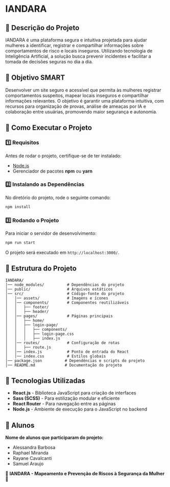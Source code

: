 # IANDARA


## 📌 Descrição do Projeto
IANDARA é uma plataforma segura e intuitiva projetada para ajudar mulheres a identificar, registrar e compartilhar informações sobre comportamentos de risco e locais inseguros. Utilizando tecnologia de Inteligência Artificial, a solução busca prevenir incidentes e facilitar a tomada de decisões seguras no dia a dia.

## 🎯 Objetivo SMART
Desenvolver um site seguro e acessível que permita às mulheres registrar comportamentos suspeitos, mapear locais inseguros e compartilhar informações relevantes. O objetivo é garantir uma plataforma intuitiva, com recursos para organização de provas, análise de ameaças por IA e colaboração entre usuárias, promovendo maior segurança e autonomia.

## 🚀 Como Executar o Projeto

### **1️⃣ Requisitos**
Antes de rodar o projeto, certifique-se de ter instalado:
- [Node.js](https://nodejs.org/)
- Gerenciador de pacotes **npm** ou **yarn**

### **2️⃣ Instalando as Dependências**
No diretório do projeto, rode o seguinte comando:
```sh
npm install
```

### **3️⃣ Rodando o Projeto**
Para iniciar o servidor de desenvolvimento:
```sh
npm run start
```
O projeto será executado em `http://localhost:3000/`.

## 📁 Estrutura do Projeto

```
IANDARA/
│── node_modules/          # Dependências do projeto
│── public/                # Arquivos estáticos
│── src/                   # Código-fonte do projeto
│   │── assets/            # Imagens e ícones
│   │── components/        # Componentes reutilizáveis
│   │   ├── footer/
│   │   ├── header/
│   │── pages/             # Páginas principais
│   │   ├── home/
│   │   ├── login-page/
│   │   │   ├── components/
│   │   │   ├── login-page.css
│   │   │   ├── index.js
│   │── routes/            # Configuração de rotas
│   │   ├── route.js
│   │── index.js           # Ponto de entrada do React
│   │── index.css          # Estilos globais
│── package.json          # Dependências e scripts do projeto
│── README.md             # Documentação do projeto
```

## 🔧 Tecnologias Utilizadas
- **React.js** - Biblioteca JavaScript para criação de interfaces
- **Sass (SCSS)** - Para estilização modular e eficiente
- **React Router** - Para navegação entre as páginas
- **Node.js** - Ambiente de execução para o JavaScript no backend

## 👥 Alunos
**Nome de alunos que participaram do projeto:**
- Alessandra Barbosa
- Raphael Miranda
- Rayane Cavalcanti
- Samuel Araujo

📌 **IANDARA - Mapeamento e Prevenção de Riscos à Segurança da Mulher** 💜


